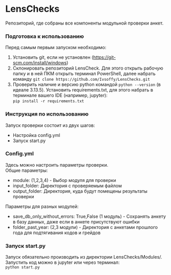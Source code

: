 # LensChecks
Репозиторий, где собраны все компоненты модульной проверки анкет.

### Подготовка к использованию
Перед самым первым запуском необходимо:
1. Установить git, если не установлен (https://git-scm.com/install/windows)
2. Склонировать репозиторий LensCheck. Для этого открыть рабочую папку и в ней ПКМ открыть терминал PowerShell, далее набрать команду ```git clone https://github.com/Ivsoffy/LensChecks.git```
3. Проверить наличие и версию python командой ```python --version``` (в идеале 3.13.5). Установить requirements.txt, для этого набрать в терминале вашего IDE (например, jupyter): \
```pip install -r requirements.txt```

### Инструкция по использованию
Запуск проверки состоит из двух шагов:
- Настройка config.yml
- Запуск start.py

### Config.yml
Здесь можно настроить параметры проверки.\
Общие параметры:
- module: (1,2,3,4) - Выбор модуля для проверки
- input_folder: Директория с проверяемым файлом
- output_folder: Директория, куда будут помещены результаты проверки

Параметры для разных модулей:
- save_db_only_without_errors: True,False (1 модуль) - Сохранять анкету в базу данных, даже если в анкете присутствуют ошибки
- folder_past_year: (2,3 модули) - Директория с анкетами прошлого года для подтягивания кодов и грейдов

### Запуск start.py
Запуск обязательно производить из директории LensChecks/Modules/. Запустить код можно в jupyter или через терминал: \
```python start.py```

